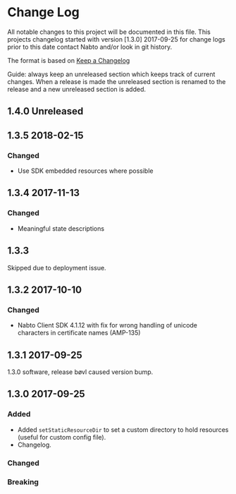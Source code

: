 # Change Log

All notable changes to this project will be documented in this file. This projects changelog started
with version [1.3.0] 2017-09-25 for change logs prior to this date contact Nabto and/or look in git
history.

The format is based on [Keep a Changelog](http://keepachangelog.com/)

Guide: always keep an unreleased section which keeps track of current
changes. When a release is made the unreleased section is renamed to
the release and a new unreleased section is added.

## 1.4.0 Unreleased

## 1.3.5 2018-02-15

### Changed
- Use SDK embedded resources where possible

## 1.3.4 2017-11-13

### Changed
- Meaningful state descriptions

## 1.3.3
Skipped due to deployment issue.

## 1.3.2 2017-10-10

### Changed
- Nabto Client SDK 4.1.12 with fix for wrong handling of unicode characters in certificate names (AMP-135)

## 1.3.1 2017-09-25

1.3.0 software, release bøvl caused version bump.

## 1.3.0 2017-09-25 

### Added
- Added `setStaticResourceDir` to set a custom directory to hold resources (useful for custom config file).
- Changelog.

### Changed

### Breaking

